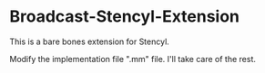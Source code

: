 # Broadcast-Stencyl-Extension

This is a bare bones extension for Stencyl.

Modify the implementation file ".mm" file. I'll take care of the rest.
